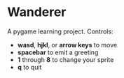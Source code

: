 Wanderer
================

A pygame learning project. Controls:

 * **wasd**, **hjkl**, or **arrow keys** to move
 * **spacebar** to emit a greeting
 * **1** through **8** to change your sprite
 * **q** to quit
